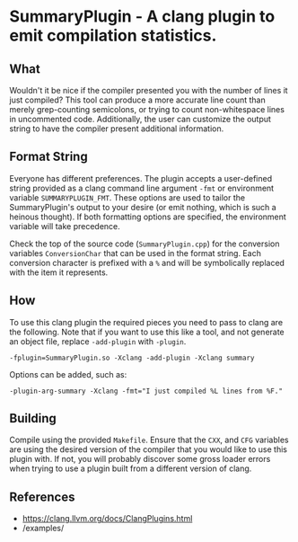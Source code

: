 SummaryPlugin - A clang plugin to emit compilation statistics.
==============================================================

What
----
Wouldn't it be nice if the compiler presented you with the number of lines it just
compiled?  This tool can produce a more accurate line count than merely
grep-counting semicolons, or trying to count non-whitespace lines
in uncommented code.  Additionally, the user can customize the
output string to have the compiler present additional information.

Format String
-------------
Everyone has different preferences.  The plugin accepts a user-defined string
provided as a clang command line argument `-fmt` or environment variable
`SUMMARYPLUGIN_FMT`.  These options are used to tailor the SummaryPlugin's
output to your desire (or emit nothing, which is such a heinous thought).  If
both formatting options are specified, the environment variable will take
precedence.

Check the top of the source code (`SummaryPlugin.cpp`) for the conversion
variables `ConversionChar` that can be used in the format string.  Each
conversion character is prefixed with a `%` and will be symbolically replaced
with the item it represents.

How
---
To use this clang plugin the required pieces you need to pass to clang are the
following.  Note that if you want to use this like a tool, and not generate an
object file, replace `-add-plugin` with `-plugin`.
~~~~
-fplugin=SummaryPlugin.so -Xclang -add-plugin -Xclang summary
~~~~

Options can be added, such as:
~~~~
-plugin-arg-summary -Xclang -fmt="I just compiled %L lines from %F."
~~~~

Building
--------
Compile using the provided `Makefile`. Ensure that the `CXX`, and `CFG`
variables are using the desired version of the compiler that you would like to
use this plugin with.  If not, you will probably discover some gross loader
errors when trying to use a plugin built from a different version of clang.


References
----------
* https://clang.llvm.org/docs/ClangPlugins.html
* <clang-source>/examples/
